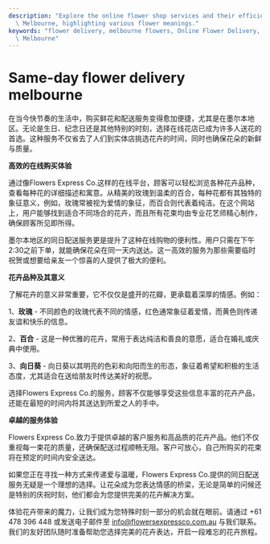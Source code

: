 ```yaml
---
description: "Explore the online flower shop services and their efficient same-day delivery in\
  \ Melbourne, highlighting various flower meanings."
keywords: "flower delivery, melbourne flowers, Online Flower Delivery, Send Fresh Flowers in\
  \ Melbourne"
---
```

# Same-day flower delivery melbourne

在当今快节奏的生活中，购买鲜花和配送服务变得愈加便捷，尤其是在墨尔本地区。无论是生日、纪念日还是其他特别的时刻，选择在线花店已成为许多人送花的首选。这种服务不仅省去了人们到实体店挑选花卉的时间，同时也确保花朵的新鲜与质量。

**高效的在线购买体验**

通过像Flowers Express Co.这样的在线平台，顾客可以轻松浏览各种花卉品种，查看每种花的详细描述和寓意。从精美的玫瑰到温柔的百合，每种花都有其独特的象征意义，例如，玫瑰常被视为爱情的象征，而百合则代表着纯洁。在这个网站上，用户能够找到适合不同场合的花卉，而且所有花束均由专业花艺师精心制作，确保顾客所见即所得。

墨尔本地区的同日配送服务更是提升了这种在线购物的便利性。用户只需在下午2:30之前下单，就能确保花朵在同一天内送达。这一高效的服务为那些需要临时祝贺或想要给亲友一个惊喜的人提供了极大的便利。

**花卉品种及其意义**

了解花卉的意义非常重要，它不仅仅是盛开的花瓣，更承载着深厚的情感。例如：

1、**玫瑰** - 不同颜色的玫瑰代表不同的情感，红色通常象征着爱情，而黄色则传递友谊和快乐的信息。

2、**百合** - 这是一种优雅的花卉，常用于表达纯洁和善良的意愿，适合在婚礼或庆典中使用。

3、**向日葵** - 向日葵以其明亮的色彩和向阳而生的形态，象征着希望和积极的生活态度，尤其适合在送给朋友时传达美好的祝愿。

选择Flowers Express Co.的服务，顾客不仅能够享受这些信息丰富的花卉产品，还能在最短的时间内将其送达到所爱之人的手中。

**卓越的服务体验**

Flowers Express Co.致力于提供卓越的客户服务和高品质的花卉产品。他们不仅重视每一束花的质量，还确保配送过程顺畅无阻。客户可放心，自己所购买的花束将在预定的时间内安全送达。

如果您正在寻找一种方式来传递爱与温暖，Flowers Express Co.提供的同日配送服务无疑是一个理想的选择。让花朵成为您表达情感的桥梁，无论是简单的问候还是特别的庆祝时刻，他们都会为您提供完美的花卉解决方案。

体验花卉带来的魔力，让我们成为您特殊时刻一部分的机会就在眼前。请通过 +61 478 396 448 或发送电子邮件至 info@flowersexpressco.com.au 与我们联系。我们的友好团队随时准备帮助您选择完美的花卉表达，开启一段难忘的花卉旅程。
